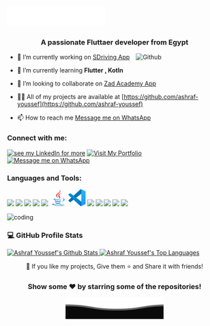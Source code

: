 <img src="images/header.svg"></img>

<h3 align="center">A passionate Fluttaer developer from Egypt</h3>

<!-- Any image aligned to the right. Beware the width -->
<img width="40%" align="right" alt="Github" src="https://raw.githubusercontent.com/onimur/.github/master/.resources/git-header.svg" />

- 🔭 I’m currently working on [SDriving App](https://github.com/ashraf-youssef/SDriving)

- 🌱 I’m currently learning **Flutter , Kotln**

- 👯 I’m looking to collaborate on [Zad Academy App](https://github.com/ashraf-youssef/Zad)

- 👨‍💻 All of my projects are available at [https://github.com/ashraf-youssef](https://github.com/ashraf-youssef)

- 📫 How to reach me  [Message me on WhatsApp](https://wa.me/201000286401)

<h3 align="left">Connect with me:</h3>
<p align="left">

  [![see my LinkedIn for more](https://img.shields.io/badge/LinkedIn-0077B5?style=for-the-badge&logo=linkedin&logoColor=white)](https://linkedin.com/in/https://www.linkedin.com/in/ashraf-youssef1)
  [![Visit My Portfolio](https://img.shields.io/badge/Portfolio-0a988b?style=for-the-badge&logo=google-chrome&logoColor=white)](https://ashraf-youssef-dev-jchffkk.gamma.site/ashrafyoussef)
  [![Message me on WhatsApp](https://img.shields.io/badge/WhatsApp-25D366?style=for-the-badge&logo=whatsapp&logoColor=white)](https://wa.me/201000286401)
  
</p>
<h3 align="left">Languages and Tools:</h3>
<p align="left"> 
<img src="https://www.vectorlogo.zone/logos/android/android-icon.svg" width="40"> 
<img src="https://www.vectorlogo.zone/logos/flutterio/flutterio-icon.svg" width="40"> 
<img src="https://www.vectorlogo.zone/logos/python/python-icon.svg" width="40"> 
<img src="https://www.vectorlogo.zone/logos/firebase/firebase-icon.svg" width="40"> 
<img src="https://www.vectorlogo.zone/logos/dartlang/dartlang-icon.svg" width="40"> 
<img src="https://raw.githubusercontent.com/devicons/devicon/master/icons/java/java-original.svg" width="40"> 
<img src="https://raw.githubusercontent.com/github/explore/80688e429a7d4ef2fca1e82350fe8e3517d3494d/topics/visual-studio-code/visual-studio-code.png" width="40"> 
<img src="https://www.vectorlogo.zone/logos/kotlinlang/kotlinlang-icon.svg" width="40"> 
<img src="https://www.vectorlogo.zone/logos/android/android-icon.svg" width="40"> 
<img src="https://www.vectorlogo.zone/logos/microsoft/microsoft-icon.svg" width="40"> 
<img src="https://www.vectorlogo.zone/logos/github/github-icon.svg" width="40"> 
<img src="https://www.vectorlogo.zone/logos/git-scm/git-scm-icon.svg" width="40"> 
</p>


![coding](https://user-images.githubusercontent.com/71633148/200880843-ad960161-2456-4941-84f9-a1ed8208a2bf.gif)
 <h3>💻 GitHub Profile Stats</h3>

<a href="https://github.com/ashraf-youssef/github-readme-stats">
  <img height="137px" alt="Ashraf Youssef's Github Stats"  src="https://github-readme-stats.vercel.app/api?username=ashraf-youssef&hide_title=false&hide_border=true&show_icons=true&include_all_commits=true&count_private=true&line_height=21&text_color=ffffff&title_color=F85D7F&icon_color=F8D866&bg_color=1F222E&theme=react" height="192px"/>
<img height="137px" alt="Ashraf Youssef's Top Languages" src="https://github-readme-stats.vercel.app/api/top-langs/?username=ashraf-youssef&hide=html&hide_title=false&hide_border=true&layout=compact&langs_count=6&exclude_repo=comp426,Redventures-Movie-Quotes&text_color=ffffff&title_color=F85D7F&icon_color=79ff97&bg_color=1F222E&theme=react"  height="192px"/>
</a>

<p align="center">💙 If you like my projects, Give them ⭐ and Share it with friends!</p>

<div align="center">
  
### Show some ❤️ by starring some of the repositories!
  
</div>

<p align="center">
        <img src="https://github.com/ashraf-youssef/ashraf-youssef/blob/main/images/Bottom.svg" alt="Github Stats" />
</p>

